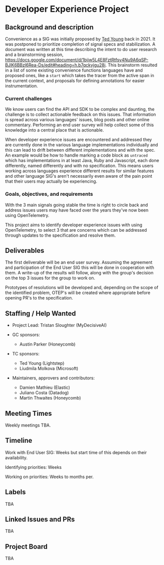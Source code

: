 # Developer Experience Project

## Background and description

Convenience as a SIG was initially proposed by [Ted
Young](https://github.com/tedsuo) back in 2021. It was postponed to prioritize
completion of signal specs and stabilization. A document was written at this
time describing the intent to do user research and a brainstorming session,
https://docs.google.com/document/d/1bjiw5L4E8FztRtfsy4Nu9A6qSP-BJlK6BBzl6Rea-Ds/edit#heading=h.b7qckyjgu28i.
This brainstorm resulted in a list of some existing convenience functions
languages have and proposed ones, like a `start` which takes the tracer from the
active span in the current context, and proposals for defining annotations for
easier instrumentation.

### Current challenges

We know users can find the API and SDK to be complex and daunting, the challenge
is to collect actionable feedback on this issues. That information is spread
across various languages' issues, blog posts and other online commentary.
Performing an end user survey will help collect some of this knowledge into a
central place that is actionable.

When developer experience issues are encountered and addressed they are
currently done in the various language implementations individually and this can
lead to drift between different implementations and with the spec. An example
would be how to handle marking a code block as `untraced` which has
implementations in at least Java, Ruby and Javascript, each done differently,
named differently and with no specification. This means users working across
languages experience different results for similar features and other language
SIG's aren't necessarily even aware of the pain point that their users may
actually be experiencing.

### Goals, objectives, and requirements

With the 3 main signals going stable the time is right to circle back and
address issues users may have faced over the years they've now been using
OpenTelemetry.

This project aims to identify developer experience issues with using
OpenTelemetry, to select 3 that are concerns which can be addressed through
updates to the specification and resolve them.

## Deliverables

The first deliverable will be an end user survey. Assuming the agreement and
participation of the End User SIG this will be done in cooperation with them. A
write-up of the results will follow, along with the group's decision on the top 3
issues for the group to work on.

Prototypes of resolutions will be developed and, depending on the scope of the
identified problem, OTEP's will be created where appropriate before opening PR's
to the specification.

## Staffing / Help Wanted

- Project Lead: Tristan Sloughter (MyDecisiveAI)

- GC sponsors: 
  - Austin Parker (Honeycomb)
  
- TC sponsors:
  - Ted Young (Lightstep)
  - Liudmila Molkova (Microsoft)

- Maintainers, approvers and contributors:
  - Damien Mathieu (Elastic)
  - Juliano Costa (Datadog)
  - Martin Thwaites (Honeycomb)

## Meeting Times

Weekly meetings TBA.

## Timeline

Work with End User SIG: Weeks but start time of this depends on their
availability.

Identifying priorities: Weeks

Working on priorities: Weeks to months per.

## Labels

TBA

## Linked Issues and PRs

TBA

## Project Board

TBA

